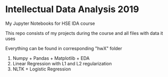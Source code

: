 # Intellectual Data Analysis 2019

My Jupyter Notebooks for HSE IDA course

This repo consists of my projects during the course and all files with data it uses

Everything can be found in corresponding "hwX" folder

1) Numpy + Pandas + Matplotlib + EDA
2) Linear Regression with L1 and L2 regularization
3) NLTK + Logistic Regression
